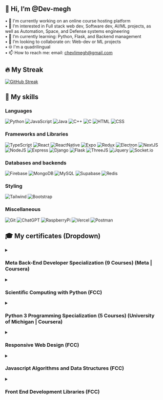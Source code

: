 <h2>👋 Hi, I’m @Dev-megh</h2>

• 🔭 I'm currently working on an online course hosting platform<br/>
• 👀 I’m interested in Full stack web dev, Software dev, AI/ML projects, as well as Automation, Space, and Defense systems engineering<br/>
• 🌱 I’m currently learning: Python, Flask, and Backend management<br/>
• 💞️ I’m looking to collaborate on: Web-dev or ML projects<br/>
• 🌐 I'm a quadrilingual<br/>
• 📫 How to reach me: email: chevlimegh@gmail.com<br/>

<h2>🔥 My Streak</h2>

[![GitHub Streak](https://github-readme-streak-stats.herokuapp.com?user=Dev-megh&theme=dark&date_format=j%20M%5B%20Y%5D)](https://git.io/streak-stats)

<h2>💪 My skills</h2>

<h3>Languages</h3>

![Python](https://img.shields.io/badge/Python-FFD43B?style=for-the-badge&logo=python&logoColor=blue)
![JavaScript](https://img.shields.io/badge/JavaScript-323330?style=for-the-badge&logo=javascript&logoColor=F7DF1E)
![Java](https://img.shields.io/badge/java-%23ED8B00.svg?style=for-the-badge&logo=openjdk&logoColor=white)
![C++](https://img.shields.io/badge/c++-%2300599C.svg?style=for-the-badge&logo=c%2B%2B&logoColor=white)
![C](https://img.shields.io/badge/C-00599C?style=for-the-badge&logo=c&logoColor=white)
![HTML](https://img.shields.io/badge/HTML5-E34F26?style=for-the-badge&logo=html5&logoColor=white)
![CSS](https://img.shields.io/badge/CSS3-1572B6?style=for-the-badge&logo=css3&logoColor=white)

<h3>Frameworks and Libraries</h3>

![TypeScript](https://img.shields.io/badge/TypeScript-007ACC?style=for-the-badge&logo=typescript&logoColor=white)
![React](https://img.shields.io/badge/React-20232A?style=for-the-badge&logo=react&logoColor=61DAFB)
![ReactNative](https://img.shields.io/badge/React_Native-20232A?style=for-the-badge&logo=react&logoColor=61DAFB)
![Expo](https://img.shields.io/badge/expo-1C1E24?style=for-the-badge&logo=expo&logoColor=#D04A37)
![Redux](https://img.shields.io/badge/Redux-593D88?style=for-the-badge&logo=redux&logoColor=white)
![Electron](https://img.shields.io/badge/Electron-2B2E3A?style=for-the-badge&logo=electron&logoColor=9FEAF9)
![NextJS](https://img.shields.io/badge/next.js-000000?style=for-the-badge&logo=nextdotjs&logoColor=white)
![NodeJS](https://img.shields.io/badge/Node.js-339933?style=for-the-badge&logo=nodedotjs&logoColor=white)
![Express](https://img.shields.io/badge/Express.js-000000?style=for-the-badge&logo=express&logoColor=white)
![Django](https://img.shields.io/badge/Django-092E20?style=for-the-badge&logo=django&logoColor=green)
![Flask](https://img.shields.io/badge/flask-%23000.svg?style=for-the-badge&logo=flask&logoColor=white)
![ThreeJS](https://img.shields.io/badge/threejs-black?style=for-the-badge&logo=three.js&logoColor=white)
![Jquery](https://img.shields.io/badge/jquery-%230769AD.svg?style=for-the-badge&logo=jquery&logoColor=white)
![Socket.io](https://img.shields.io/badge/Socket.io-010101?&style=for-the-badge&logo=Socket.io&logoColor=white)

<h3>Databases and backends</h3>

![Firebase](https://img.shields.io/badge/firebase-ffca28?style=for-the-badge&logo=firebase&logoColor=black)
![MongoDB](https://img.shields.io/badge/MongoDB-%234ea94b.svg?style=for-the-badge&logo=mongodb&logoColor=white)
![MySQL](https://img.shields.io/badge/mysql-%2300f.svg?style=for-the-badge&logo=mysql&logoColor=white)
![Supabase](https://img.shields.io/badge/Supabase-3ECF8E?style=for-the-badge&logo=supabase&logoColor=white)
![Redis](https://img.shields.io/badge/redis-%23DD0031.svg?&style=for-the-badge&logo=redis&logoColor=white)

<h3>Styling</h3>

![Tailwind](https://img.shields.io/badge/Tailwind_CSS-38B2AC?style=for-the-badge&logo=tailwind-css&logoColor=white)
![Bootstrap](https://img.shields.io/badge/bootstrap-%238511FA.svg?style=for-the-badge&logo=bootstrap&logoColor=white)

<h3>Miscellaneous</h3>

![Git](https://img.shields.io/badge/git-%23F05033.svg?style=for-the-badge&logo=git&logoColor=white)
![ChatGPT](https://img.shields.io/badge/chatGPT-74aa9c?style=for-the-badge&logo=openai&logoColor=white)
![RaspberryPi](https://img.shields.io/badge/-RaspberryPi-C51A4A?style=for-the-badge&logo=Raspberry-Pi)
![Vercel](https://img.shields.io/badge/vercel-%23000000.svg?style=for-the-badge&logo=vercel&logoColor=white)
![Postman](https://img.shields.io/badge/Postman-FF6C37?style=for-the-badge&logo=postman&logoColor=white)

<h2>🎓 My certificates (Dropdown)</h2>

<details><summary><h3>Meta Back-End Developer Specialization (9 Courses) (Meta | Coursera)</h3></summary>
  
  ![image](https://github.com/Dev-megh/Dev-megh/assets/103350469/d81af2ce-c498-41c5-8cfc-0a121518e8ab)

  <ul>
    
  <details><summary><h4>Introduction to Back-End Development (Meta | Coursera)</h4></summary>

  ![image](https://github.com/Dev-megh/Dev-megh/assets/103350469/587fb753-01bb-4aef-9465-f7ac9a5e2b04)

  </details>
  <details><summary><h4>Programming in Python (Meta | Coursera)</h4></summary>

  ![image](https://github.com/Dev-megh/Dev-megh/assets/103350469/b0a47cd6-c03f-4ccb-8ff2-64b954c109ec)

  </details>
  <details><summary><h4>Version Control (Meta | Coursera)</h4></summary>

  ![image](https://github.com/Dev-megh/Dev-megh/assets/103350469/c4ea4228-9d9c-4a4c-9c23-8c584b2fb686)

  </details>
  <details><summary><h4>Introduction to Databases for Back-End Development (Meta | Coursera)</h4></summary>
  
  ![image](https://github.com/Dev-megh/Dev-megh/assets/103350469/8dc32a40-f39b-413d-9331-33052dd73545)

  </details>
  <details><summary><h4>Django Web Framework (Meta | Coursera)</h4></summary>

  ![image](https://github.com/Dev-megh/Dev-megh/assets/103350469/3a11845b-68de-4888-bd5c-7a3b3039d5f5)

  </details>
  <details><summary><h4>APIs (Meta | Coursera)</h4></summary>

  ![image](https://github.com/Dev-megh/Dev-megh/assets/103350469/4aa009f6-6891-484b-85f3-c4c45368921b)

  </details>
  <details><summary><h4>The Full Stack (Meta | Coursera)</h4></summary>
    
  ![image](https://github.com/Dev-megh/Dev-megh/assets/103350469/f75e9890-a42b-4205-9d4c-07cd3978ff56)

  </details>
  <details><summary><h4>Back-End Developer Capstone (Meta | Coursera)</h4></summary>

  ![image](https://github.com/Dev-megh/Dev-megh/assets/103350469/106f366c-2275-4a31-b522-86ec25748ec0)

  </details>
  <details><summary><h4>Coding Interview Preparation (Meta | Coursera)</h4></summary>

  ![image](https://github.com/Dev-megh/Dev-megh/assets/103350469/370484c4-b64a-44e3-8f6d-fe5dac222c4c)

  </details>
  </ul>
</details>

<details><summary><h3>Scientific Computing with Python (FCC)</h3></summary>

![image](https://github.com/Dev-megh/Dev-megh/assets/103350469/701ad33b-ef7a-4c62-a892-ee517ca38a9a)

</details>

</details>
<details><summary><h3>Python 3 Programming Specialization (5 Courses) (University of Michigan | Coursera)</h3></summary>
  
  ![image](https://github.com/Dev-megh/Dev-megh/assets/103350469/19b100d7-0411-4d54-8c2d-e195bd79d0e9)

  <ul>
    
  <details><summary><h4>Python Basics (University of Michigan | Coursera)</h4></summary>

  ![image](https://github.com/Dev-megh/Dev-megh/assets/103350469/63ac146a-4f72-4a36-b293-cface50de977)

  </details>
  <details><summary><h4>Python Functions, Files, and Dictionaries (University of Michigan | Coursera)</h4></summary>

  ![image](https://github.com/Dev-megh/Dev-megh/assets/103350469/6c677df3-32da-4741-8708-3aaabfe94d48)

  </details>
  <details><summary><h4>Data Collection and Processing with Python (University of Michigan | Coursera)</h4></summary>

  ![image](https://github.com/Dev-megh/Dev-megh/assets/103350469/cbe03de0-22ed-4ce3-828c-a3f0e33ae168)

  </details>
  <details><summary><h4>Python Classes and Inheritance (University of Michigan | Coursera)</h4></summary>
  
  ![image](https://github.com/Dev-megh/Dev-megh/assets/103350469/ad5f3b03-338b-470b-94b1-72fb8de8f61b)

  </details>
  <details><summary><h4>Python Project: pillow, tesseract, and opencv (University of Michigan | Coursera)</h4></summary>

  ![image](https://github.com/Dev-megh/Dev-megh/assets/103350469/06000485-8816-441e-b115-e8a7d9ac4c25)

  </details>
  </ul>
</details>

<details><summary><h3>Responsive Web Design (FCC)</h3></summary>

![image](https://github.com/Dev-megh/Dev-megh/assets/103350469/e09662c2-6f22-4a28-ba58-342591e12781)

</details>

<details><summary><h3>Javascript Algorithms and Data Structures (FCC)</h3></summary>

![image](https://github.com/Dev-megh/Dev-megh/assets/103350469/44414cf0-434e-471c-b8cc-9216f7b60e0f)

</details>

<details><summary><h3>Front End Development Libraries (FCC)</h3></summary>

![image](https://github.com/Dev-megh/Dev-megh/assets/103350469/2566d201-9dfc-4f06-b5b1-cff2ab4fc8ec)

<h2>💻 My other skills</h2>

![Blender](https://img.shields.io/badge/blender-%23F5792A.svg?style=for-the-badge&logo=blender&logoColor=white)
![Adobe Premiere Pro](https://img.shields.io/badge/Adobe%20Premiere%20Pro-9999FF.svg?style=for-the-badge&logo=Adobe%20Premiere%20Pro&logoColor=white)
![Adobe After Effects](https://img.shields.io/badge/Adobe%20After%20Effects-9999FF.svg?style=for-the-badge&logo=Adobe%20After%20Effects&logoColor=white)
![Adobe Photoshop](https://img.shields.io/badge/adobe%20photoshop-%2331A8FF.svg?style=for-the-badge&logo=adobe%20photoshop&logoColor=white)
![Figma](https://img.shields.io/badge/figma-%23F24E1E.svg?style=for-the-badge&logo=figma&logoColor=white)
![Gimp Gnu Image Manipulation Program](https://img.shields.io/badge/Gimp-657D8B?style=for-the-badge&logo=gimp&logoColor=FFFFFF)
![Krita](https://img.shields.io/badge/Krita-203759?style=for-the-badge&logo=krita&logoColor=EEF37B)

<!---
Dev-megh/Dev-megh is a ✨ special ✨ repository because its `README.md` (this file) appears on your GitHub profile.
You can click the Preview link to take a look at your changes.
--->
